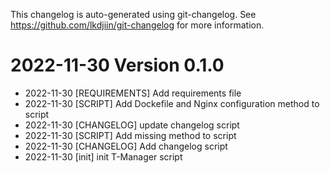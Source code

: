 This changelog is auto-generated using git-changelog.
See https://github.com/lkdjiin/git-changelog for more information.


2022-11-30 Version 0.1.0  
==========================
* 2022-11-30 [REQUIREMENTS] Add requirements file  
* 2022-11-30 [SCRIPT] Add Dockefile and Nginx configuration method to script  
* 2022-11-30 [CHANGELOG] update changelog script  
* 2022-11-30 [SCRIPT] Add missing method to script  
* 2022-11-30 [CHANGELOG] Add changelog script  
* 2022-11-30 [init] init T-Manager script  
